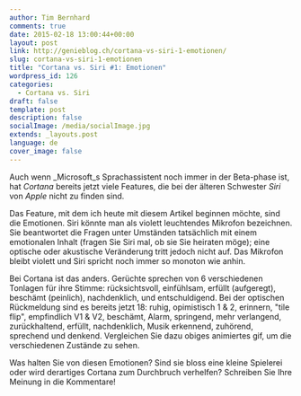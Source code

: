 ```yaml
---
author: Tim Bernhard
comments: true
date: 2015-02-18 13:00:44+00:00
layout: post
link: http://genieblog.ch/cortana-vs-siri-1-emotionen/
slug: cortana-vs-siri-1-emotionen
title: "Cortana vs. Siri #1: Emotionen"
wordpress_id: 126
categories:
  - Cortana vs. Siri
draft: false
template: post
description: false
socialImage: /media/socialImage.jpg
extends: _layouts.post
language: de
cover_image: false
---
```


Auch wenn _Microsoft_s Sprachassistent noch immer in der Beta-phase ist, hat _Cortana_ bereits jetzt viele Features, die bei der älteren Schwester _Siri_ von _Apple_ nicht zu finden sind. 

Das Feature, mit dem ich heute mit diesem Artikel beginnen möchte, sind die Emotionen. Siri könnte man als violett leuchtendes Mikrofon bezeichnen. Sie beantwortet die Fragen unter Umständen tatsächlich mit einem emotionalen Inhalt (fragen Sie Siri mal, ob sie Sie heiraten möge); eine optische oder akustische Veränderung tritt jedoch nicht auf. Das Mikrofon bleibt violett und Siri spricht noch immer so monoton wie anhin.

Bei Cortana ist das anders. Gerüchte sprechen von 6 verschiedenen Tonlagen für ihre Stimme: rücksichtsvoll, einfühlsam, erfüllt (aufgeregt), beschämt (peinlich), nachdenklich, und entschuldigend. Bei der optischen Rückmeldung sind es bereits jetzt 18: ruhig, opimistisch 1 & 2, erinnern, "tile flip", empfindlich V1 & V2, beschämt, Alarm, springend, mehr verlangend, zurückhaltend, erfüllt, nachdenklich, Musik erkennend, zuhörend, sprechend und denkend. Vergleichen Sie dazu obiges animiertes gif, um die verschiedenen Zustände zu sehen.

Was halten Sie von diesen Emotionen? Sind sie bloss eine kleine Spielerei oder wird derartiges Cortana zum Durchbruch verhelfen? Schreiben Sie Ihre Meinung in die Kommentare!

